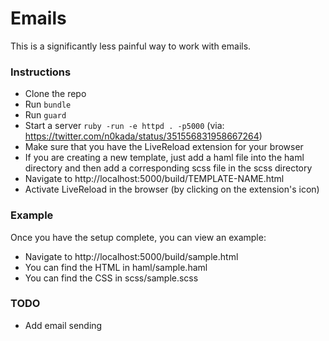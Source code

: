 # Emails
This is a significantly less painful way to work with emails.

### Instructions
+ Clone the repo
+ Run `bundle`
+ Run `guard`
+ Start a server `ruby -run -e httpd . -p5000` (via: https://twitter.com/n0kada/status/351556831958667264)
+ Make sure that you have the LiveReload extension for your browser
+ If you are creating a new template, just add a haml file into the haml directory and then add a corresponding scss file in the scss directory
+ Navigate to http://localhost:5000/build/TEMPLATE-NAME.html
+ Activate LiveReload in the browser (by clicking on the extension's icon)

### Example
Once you have the setup complete, you can view an example:
+ Navigate to http://localhost:5000/build/sample.html
+ You can find the HTML in haml/sample.haml
+ You can find the CSS in scss/sample.scss

### TODO
+ Add email sending
